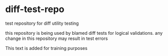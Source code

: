 # diff-test-repo
test repository for diff utility testing

this repository is being used by blamed diff tests for logical validations. any change in this repository may result
in test errors

This text is added for training purposes
